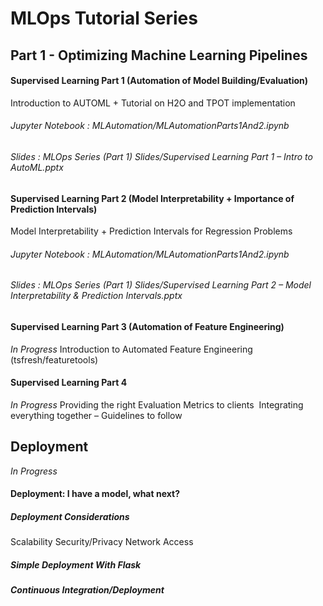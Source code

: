 # MLOps Tutorial Series 

## Part 1 - Optimizing Machine Learning Pipelines 

#### Supervised Learning Part 1 (Automation of Model Building/Evaluation)
Introduction to AUTOML  + 
Tutorial on H2O and TPOT implementation

###### *Jupyter Notebook : MLAutomation/MLAutomationParts1And2.ipynb*

###### *Slides : MLOps Series (Part 1) Slides/Supervised Learning Part 1 – Intro to AutoML.pptx*

#### Supervised Learning Part 2 (Model Interpretability + Importance of Prediction Intervals)
Model Interpretability + 
Prediction Intervals for Regression Problems

###### *Jupyter Notebook : MLAutomation/MLAutomationParts1And2.ipynb*

###### *Slides : MLOps Series (Part 1) Slides/Supervised Learning Part 2 – Model Interpretability & Prediction Intervals.pptx*


#### Supervised Learning Part 3 (Automation of Feature Engineering) 
*In Progress*
Introduction to Automated Feature Engineering  (tsfresh/featuretools)

#### Supervised Learning Part 4 
*In Progress*
Providing the right Evaluation Metrics to clients 
Integrating everything together – Guidelines to follow

## Deployment 
*In Progress*
#### Deployment: I have a model, what next?
##### Deployment Considerations
  Scalability
  Security/Privacy
  Network Access
##### Simple Deployment With Flask
##### Continuous Integration/Deployment



